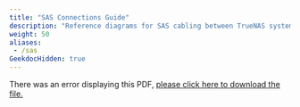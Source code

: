 ```yaml
---
title: "SAS Connections Guide"
description: "Reference diagrams for SAS cabling between TrueNAS systems and Expansion Shelves."
weight: 50
aliases:
 - /sas
GeekdocHidden: true
---
```


<object data="https://www.truenas.com/docs/files/SASConnections1.3.pdf" type="application/pdf" width="95%" height="1000">
  There was an error displaying this PDF, <a href="https://www.truenas.com/docs/files/SASConnections1.3.pdf">please click here to download the file.</a>
</object>
